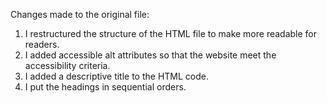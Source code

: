 Changes made to the original file:
1. I restructured the structure of the HTML file to make more readable for readers.
2. I added accessible alt attributes so that the website meet the accessibility criteria.
3. I added a descriptive title to the HTML code.
4. I put the headings in sequential orders.
 
